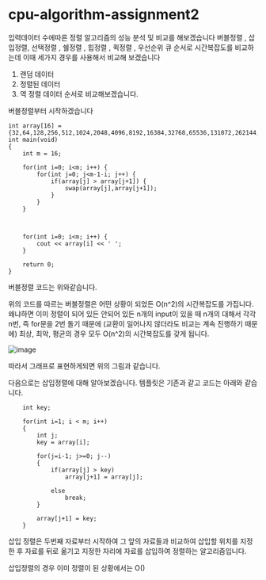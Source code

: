 # cpu-algorithm-assignment2

입력데이터 수에따른 정렬 알고리즘의 성능 분석 및 비교를 해보겠습니다
버블정렬 , 삽입정렬, 선택정렬 , 쉘정렬 , 힙정렬 , 퀵정렬 , 우선순위 큐 순서로 시간복잡도를 비교하는데 이때 세가지 경우를 사용해서 비교해 보겠습니다

1. 랜덤 데이터
2. 정렬된 데이터
3. 역 정렬 데이터 순서로 비교해보겠습니다.

버블정렬부터 시작하겠습니다

```
int array[16] = {32,64,128,256,512,1024,2048,4096,8192,16384,32768,65536,131072,262144,524288,1048576};
int main(void)
{
	int m = 16;
	
	for(int i=0; i<m; i++) {
		for(int j=0; j<m-1-i; j++) {
			if(array[j] > array[j+1]) {
				swap(array[j],array[j+1]);
			}
		}
	}    
	


	for(int i=0; i<m; i++) {
		cout << array[i] << ' ';
	}
	
	return 0;
}
```

  버블정렬 코드는 위와같습니다.
  
  위의 코드를 따르는 버블정렬은 어떤 상황이 되었든 O(n^2)의 시간복잡도를 가집니다.
  왜냐하면 이미 정렬이 되어 있든 안되어 있든 n개의 input이 있을 때 n개의 대해서 각각 n번, 즉 for문을 2번 돌기 때문에 (교환이 일어나지 않더라도 비교는 계속 진행하기 때문에) 최상, 최악, 평균의 경우 모두 O(n^2)의 시간복잡도를 갖게 됩니다.
  
  ![image](https://user-images.githubusercontent.com/97587573/166616035-7d30d8ea-9cad-47c7-ae10-75a956e22d88.png)
  
  따라서 그래프로 표현하게되면 위의 그림과 같습니다.


다음으로는 삽입정렬에 대해 알아보겠습니다.
템플릿은 기존과 같고 코드는 아래와 같습니다.

```
    int key;
   
    for(int i=1; i < m; i++)
	{
        int j;
        key = array[i];
        
        for(j=i-1; j>=0; j--)
        {
            if(array[j] > key)
                array[j+1] = array[j];
            
			else
            	break;
        }
        
        array[j+1] = key;
    }
``` 

삽입 정렬은 두번째 자료부터 시작하여 그 앞의 자료들과 비교하여 삽입할 위치를 지정한 후 자료를 뒤로 옮기고 지정한 자리에 자료를 삽입하여 정렬하는 알고리즘입니다.

삽입정렬의 경우 이미 정렬이 된 상황에서는 O()
